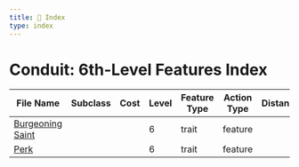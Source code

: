 ```yaml
---
title: 📑 Index
type: index
---
```


# Conduit: 6th-Level Features Index

| File Name                                 | Subclass | Cost | Level | Feature Type | Action Type | Distance | Target |
| ----------------------------------------- | -------- | ---- | ----- | ------------ | ----------- | -------- | ------ |
| [Burgeoning Saint](../Burgeoning%20Saint) |          |      | 6     | trait        | feature     |          |        |
| [Perk](../Perk)                           |          |      | 6     | trait        | feature     |          |        |
